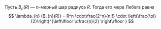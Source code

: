 Пусть $B_{n}(R)$ — $n$-мерный шар радиуса $R$. Тогда его мера Лебега равна
$$
\lambda_{n} (B_{n}(R)) = R^n \cdot\frac{2^n}{n!!} \cdot \left(\frac{\pi}{2}\right)^{\left\lfloor \dfrac{n}{2} \right\rfloor }
$$
